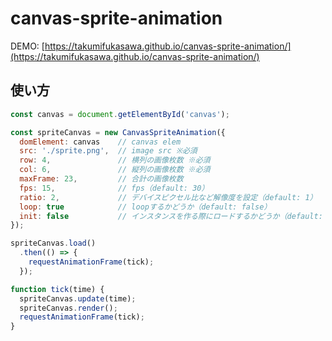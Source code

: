 # canvas-sprite-animation

DEMO: [https://takumifukasawa.github.io/canvas-sprite-animation/](https://takumifukasawa.github.io/canvas-sprite-animation/)

## 使い方

```javascript
const canvas = document.getElementById('canvas');

const spriteCanvas = new CanvasSpriteAnimation({
  domElement: canvas    // canvas elem
  src: './sprite.png',  // image src ※必須
  row: 4,               // 横列の画像枚数 ※必須
  col: 6,               // 縦列の画像枚数 ※必須
  maxFrame: 23,         // 合計の画像枚数
  fps: 15,              // fps（default: 30）
  ratio: 2,             // デバイスピクセル比など解像度を設定（default: 1）
  loop: true            // loopするかどうか（default: false）
  init: false           // インスタンスを作る際にロードするかどうか（default: false）
});

spriteCanvas.load()
  .then(() => {
    requestAnimationFrame(tick);
  });

function tick(time) {
  spriteCanvas.update(time);
  spriteCanvas.render();
  requestAnimationFrame(tick);
}
```



